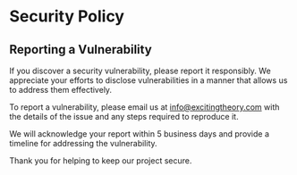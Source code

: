 # Security Policy

## Reporting a Vulnerability

If you discover a security vulnerability, please report it responsibly. We appreciate your efforts to disclose vulnerabilities in a manner that allows us to address them effectively.

To report a vulnerability, please email us at [info@excitingtheory.com](mailto:info@excitingtheory.com) with the details of the issue and any steps required to reproduce it.

We will acknowledge your report within 5 business days and provide a timeline for addressing the vulnerability.

Thank you for helping to keep our project secure.